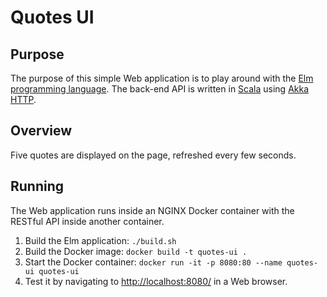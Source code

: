 Quotes UI
=========

Purpose
-------

The purpose of this simple Web application is to play around with the
[Elm programming language](http://elm-lang.org/). The back-end API is written in
[Scala](http://www.scala-lang.org/) using
[Akka HTTP](http://doc.akka.io/docs/akka/2.4/scala/http/index.html).

Overview
--------

Five quotes are displayed on the page, refreshed every few seconds.

Running
-------

The Web application runs inside an NGINX Docker container with the RESTful API inside
another container.

1. Build the Elm application: `./build.sh`
1. Build the Docker image: `docker build -t quotes-ui .`
2. Start the Docker container: `docker run -it -p 8080:80 --name quotes-ui quotes-ui`
3. Test it by navigating to [http://localhost:8080/](http://localhost:8080/) in
   a Web browser.
